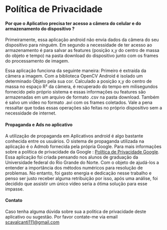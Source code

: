 # Política de Privacidade

#### Por que o Aplicativo precisa ter acesso a câmera do celular e do  armazenamento do dispositivo ?

Primeiramente, essa aplicação android não envia dados da câmera do seu dispositivo para ninguém. Em segundo a necessidade de ter acesso ao armazenamento é para salvar as features (posição x,y do centro de massa do objeto e tempo) na pasta download do dispositivo junto com os frames do processamento de imagem. 

Essa aplicação funciona da seguinte maneira: Primeiro é extraída da câmera a imagem. Com a biblioteca OpenCV Android é isolado um determinado Objeto pela sua cor. Calculado a posição x,y do centro de massa no espaço R² da câmera, é recuperado do tempo em milisegundos fornecido pelo próprio sistema e essas informações ou features são armazenadas em um arquivo de formato .csv na pasta download. Também é salvo um vídeo no formato .avi com os frames coletados. Vale a pena ressaltar que todas essas operações são feitas no próprio dispositivo sem a necessidade de internet. 

#### Propaganda e Ads no aplicativo

A utilização de propaganda em Aplicativos android é algo bastante conhecida entre os usuários. O sistema de propaganda utilizada na aplicação é o Admob fornecida pela própria Google. Para mais informações sobre a política de privacidade da Google : [Política de Privacidade Google](https://policies.google.com/privacy?hl=pt&gl=BR).
Essa aplicação foi criada pensando nos alunos de graduação da Universidade federal do Rio Grande do Norte. Com o objeto de ajudá-los a entender a importância dos métodos numéricos para resolução de problemas. No entanto, foi gasto energia e dedicação nesse trabalho e penso ser justo receber alguma retribuição por isso, após uma análise, foi decidido que assistir um único vídeo seria a ótima solução para esse impasse.  

#### Contato
Caso tenha alguma dúvida sobre sua a política de privacidade deste aplicativo 
ou sugestão. Por favor contate-me via email  scavalcanti111@gmail.com 